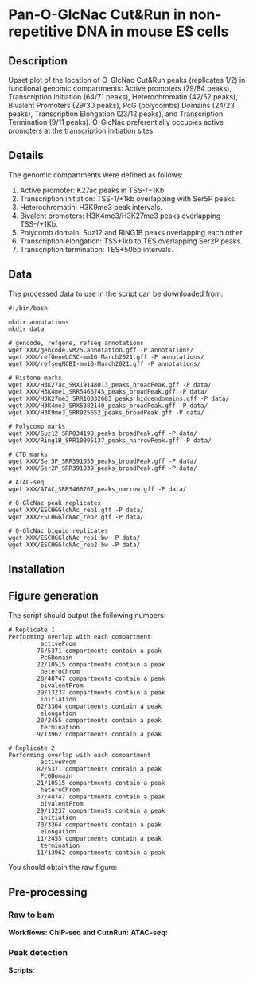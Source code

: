 # Pan-O-GlcNac Cut&Run in non-repetitive DNA in mouse ES cells

## Description

Upset plot of the location of O-GlcNac Cut&Run peaks (replicates 1/2) in functional genomic compartments: Active promoters (79/84 peaks), Transcription Initiation (64/71 peaks), Heterochromatin (42/52 peaks), Bivalent Promoters (29/30 peaks), PcG (polycombs) Domains (24/23 peaks), Transcription Elongation (23/12 peaks), and Transcription Termination (9/11 peaks). O-GlcNac preferentially occupies active promoters at the transcription initiation sites.

## Details

The genomic compartments were defined as follows:

1) Active promoter: K27ac peaks in TSS-/+1Kb.
2) Transcription initiation: TSS-1/+1kb overlapping with Ser5P peaks.
3) Heterochromatin: H3K9me3 peak intervals.
4) Bivalent promoters: H3K4me3/H3K27me3 peaks overlapping TSS-/+1Kb. 
5) Polycomb domain: Suz12 and RING1B peaks overlapping each other.
6) Transcription elongation: TSS+1kb to TES overlapping Ser2P peaks.
7) Transcription termination: TES+50bp intervals.

## Data

The processed data to use in the script can be downloaded from:

```
#!/bin/bash

mkdir annotations
mkdir data

# gencode, refgene, refseq annotations
wget XXX/gencode.vM25.annotation.gff -P annotations/
wget XXX/refGeneUCSC-mm10-March2021.gff -P annotations/
wget XXX/refseqNCBI-mm10-March2021.gff -P annotations/

# Histone marks
wget XXX/H3K27ac_SRX19148013_peaks_broadPeak.gff -P data/
wget XXX/H3K4me1_SRR5466745_peaks_broadPeak.gff -P data/
wget XXX/H3K27me3_SRR10032683_peaks_hiddendomains.gff -P data/
wget XXX/H3K4me3_SRX5382140_peaks_broadPeak.gff -P data/
wget XXX/H3K9me3_SRR925652_peaks_broadPeak.gff -P data/

# Polycomb marks
wget XXX/Suz12_SRR034190_peaks_broadPeak.gff -P data/
wget XXX/Ring1B_SRR10095137_peaks_narrowPeak.gff -P data/

# CTD marks
wget XXX/Ser5P_SRR391050_peaks_broadPeak.gff -P data/
wget XXX/Ser2P_SRR391039_peaks_broadPeak.gff -P data/

# ATAC-seq
wget XXX/ATAC_SRR5466767_peaks_narrow.gff -P data/

# O-GlcNac peak replicates
wget XXX/ESCHGGlcNAc_rep1.gff -P data/
wget XXX/ESCHGGlcNAc_rep2.gff -P data/

# O-GlcNac bigwig replicates
wget XXX/ESCHGGlcNAc_rep1.bw -P data/
wget XXX/ESCHGGlcNAc_rep2.bw -P data/
```


## Installation

## Figure generation

The script should output the following numbers:

```
# Replicate 1
Performing overlap with each compartment
		 activeProm
		76/5371 compartments contain a peak
		 PcGDomain
		22/10515 compartments contain a peak
		 heteroChrom
		28/48747 compartments contain a peak
		 bivalentProm
		29/13237 compartments contain a peak
		 initiation
		62/3364 compartments contain a peak
		 elongation
		20/2455 compartments contain a peak
		 termination
		9/13962 compartments contain a peak

# Replicate 2
Performing overlap with each compartment
		 activeProm
		82/5371 compartments contain a peak
		 PcGDomain
		21/10515 compartments contain a peak
		 heteroChrom
		37/48747 compartments contain a peak
		 bivalentProm
		29/13237 compartments contain a peak
		 initiation
		70/3364 compartments contain a peak
		 elongation
		11/2455 compartments contain a peak
		 termination
		11/13962 compartments contain a peak
```

You should obtain the raw figure:

[]()

## Pre-processing

### Raw to bam

**Workflows:**
**ChIP-seq and CutnRun:**
**ATAC-seq:**

### Peak detection

**Scripts**: